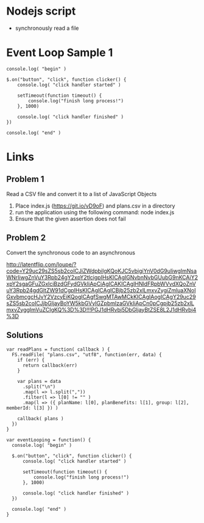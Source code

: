 # Nodejs script

* synchronously read a file

# Event Loop Sample 1

    console.log( "begin" )

    $.on("button", "click", function clicker() {
        console.log( "click handler started" )

        setTimeout(function timeout() {
            console.log("finish long process!")
        }, 1000)

        console.log( "click handler finished" )
    })

    console.log( "end" )

# Links

## Problem 1

Read a CSV file and convert it to a list of JavaScript Objects

1. Place index.js (https://git.io/vD9oF) and plans.csv in a directory
2. run the application using the following command:
    node index.js
3. Ensure that the given assertion does not fail

## Problem 2

Convert the synchronous code to an asynchronous

http://latentflip.com/loupe/?code=Y29uc29sZS5sb2coICJiZWdpbiIgKQoKJC5vbigiYnV0dG9uIiwgImNsaWNrIiwgZnVuY3Rpb24gY2xpY2tlcigpIHsKICAgIGNvbnNvbGUubG9nKCAiY2xpY2sgaGFuZGxlciBzdGFydGVkIiApCiAgICAKICAgIHNldFRpbWVvdXQoZnVuY3Rpb24gdGltZW91dCgpIHsKICAgICAgICBjb25zb2xlLmxvZygiZmluaXNoIGxvbmcgcHJvY2VzcyEiKQogICAgfSwgMTAwMCkKICAgIAogICAgY29uc29sZS5sb2coICJjbGljayBoYW5kbGVyIGZpbmlzaGVkIiApCn0pCgpjb25zb2xlLmxvZyggImVuZCIgKQ%3D%3D!!!PGJ1dHRvbj5DbGljayBtZSE8L2J1dHRvbj4%3D

## Solutions

    var readPlans = function( callback ) {
      FS.readFile( "plans.csv", "utf8", function(err, data) {
        if (err) {
          return callback(err)
        }

        var plans = data
          .split("\n")
          .map(l => l.split(","))
          .filter(l => l[0] != "" )
          .map(l => ({ planName: l[0], planBenefits: l[1], group: l[2], memberId: l[3] }) )

        callback( plans )
      })
    }

    var eventLooping = function() {
      console.log( "begin" )

      $.on("button", "click", function clicker() {
          console.log( "click handler started" )

          setTimeout(function timeout() {
              console.log("finish long process!")
          }, 1000)

          console.log( "click handler finished" )
      })

      console.log( "end" )
    }
